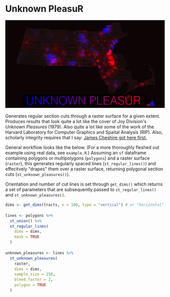 # Unknown PleasuR

![Sample map generated by st_unknown_pleasures.](media/example_screenshot.png)

Generates regular section cuts through a raster surface for a given extent. Produces results that look quite a lot like the cover of Joy Division's _Unknown Pleasures_ (1979). Also quite a lot like some of the work of the Harvard Laboratory for Computer Graphics and Spaital Analysis (RIP). Also, scholarly integrity requires that I say: [James Cheshire got here first.](https://jcheshire.com/resources/joy-division-population-surfaces-and-pioneering-electronic-cartography/)

General workflow looks like the below. (For a more thoroughly fleshed out example using real data, see `example.R`.) Assuming an `sf` dataframe containing polygons or multipolygons (`polygons`) and a raster surface (`raster`), this generates regularly spaced lines (`st_regular_lines()`) and effecitvely "drapes" them over a raster surface, returning polygonal section cuts (`st_unknown_pleasures()`).

Orientation and number of cut lines is set through `get_dims()` which returns a set of parameters that are subsequently passed to `st_regular_lines()` and `st_unknown_pleasures()`.

```r
dims <- get_dims(tracts, n = 100, type = "vertical") # or "horizontal"

lines <- polygons %>%
  st_union() %>%
  st_regular_lines(
    dims = dims,
    mask = TRUE
  )

unknown_pleasures <- lines %>%
  st_unknown_pleasures(
    raster,
    dims = dims,
    sample_size = 250, 
    bleed_factor = 2,
    polygon = TRUE
  )
```
